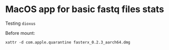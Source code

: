 # MacOS app for basic fastq files stats

Testing `dioxus`   

Before mount:
```
xattr -d com.apple.quarantine fasterx_0.2.3_aarch64.dmg 
```